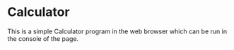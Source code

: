 # Calculator

This is a simple Calculator program in the web browser which can be run 
in the console of the page.
